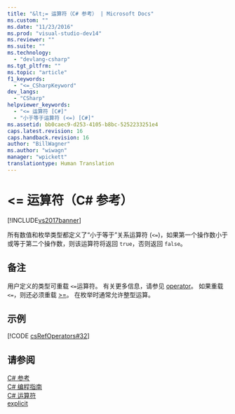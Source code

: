 ```yaml
---
title: "&lt;= 运算符（C# 参考） | Microsoft Docs"
ms.custom: ""
ms.date: "11/23/2016"
ms.prod: "visual-studio-dev14"
ms.reviewer: ""
ms.suite: ""
ms.technology: 
  - "devlang-csharp"
ms.tgt_pltfrm: ""
ms.topic: "article"
f1_keywords: 
  - "<=_CSharpKeyword"
dev_langs: 
  - "CSharp"
helpviewer_keywords: 
  - "<= 运算符 [C#]"
  - "小于等于运算符 (<=) [C#]"
ms.assetid: bb0caec9-d253-4105-b8bc-5252233251e4
caps.latest.revision: 16
caps.handback.revision: 16
author: "BillWagner"
ms.author: "wiwagn"
manager: "wpickett"
translationtype: Human Translation
---
```

# &lt;= 运算符（C# 参考）
[!INCLUDE[vs2017banner](../../../csharp/includes/vs2017banner.md)]

所有数值和枚举类型都定义了“小于等于”关系运算符 \(`<=`\)，如果第一个操作数小于或等于第二个操作数，则该运算符将返回 `true`，否则返回 `false`。  
  
## 备注  
 用户定义的类型可重载 `<=`运算符。  有关更多信息，请参见 [operator](../../../csharp/language-reference/keywords/operator.md)。  如果重载 `<=`，则还必须重载 [\>\=](../../../csharp/language-reference/operators/greater-than-equal-operator.md)。  在枚举时通常允许整型运算。  
  
## 示例  
 [!CODE [csRefOperators#32](../CodeSnippet/VS_Snippets_VBCSharp/csrefOperators#32)]  
  
## 请参阅  
 [C\# 参考](../../../csharp/language-reference/index.md)   
 [C\# 编程指南](../../../csharp/programming-guide/index.md)   
 [C\# 运算符](../../../csharp/language-reference/operators/index.md)   
 [explicit](../../../csharp/language-reference/keywords/explicit.md)